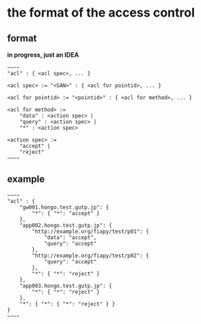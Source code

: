 the format of the access control
================================

## format

**in progress, just an IDEA**

    ~~~~
    "acl" : { <acl spec>, ... }

    <acl spec> := "<SAN>" : { <acl for pointid>, ... }

    <acl for pointid> := "<pointid>" : { <acl for method>, ... }

    <acl for method> :=
        "data" : <action spec> |
        "query" : <action spec> |
        "*" : <action spec>

    <action spec> :=
        "accept" |
        "reject"
    ~~~~

## example

    ~~~~
    "acl" : {
        "gw001.hongo.test.gutp.jp": {
            "*": { "*": "accept" }
        },
        "app002.hongo.test.gutp.jp": {
            "http://example.org/fiapy/test/p01": {
                "data": "accept",
                "query": "accept"
            },
            "http://example.org/fiapy/test/p02": {
                "query": "accept"
            },
            "*": { "*": "reject" }
        },
        "app003.hongo.test.gutp.jp": {
            "*": { "*": "reject" }
        },
        "*": { "*": { "*": "reject" } }
    }
    ~~~~
